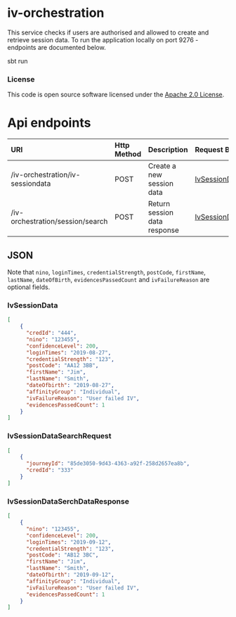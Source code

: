 
# iv-orchestration

This service checks if users are authorised and allowed to create and retrieve session data.
To run the application locally on port 9276 - endpoints are documented below.

sbt run

### License

This code is open source software licensed under the [Apache 2.0 License]("http://www.apache.org/licenses/LICENSE-2.0.html").

# Api endpoints

| URI                              | Http Method |Description                  |Request Body                                                           | Response Body                                                             | Statuses       |
|:---------------------------------|:------------|:----------------------------|:----------------------------------------------------------------------|---------------------------------------------------------------------------|----------------|
|/iv-orchestration/iv-sessiondata  |POST         |Create a new session data    |[IvSessionData](#user-content-ivsessiondata)                           |                                                                           |201,401,500     |
|/iv-orchestration/session/search  |POST         |Return session data response |[IvSessionDataSearchRequest](#user-content-ivsessiondatasearchrequest) |[IvSessionDataSerchDataResponse](#user-content-ivsessiondatasearchresponse)|201,401,500     |

## JSON

Note that `nino`, `loginTimes`, `credentialStrength`, `postCode`, `firstName`, `lastName`, `dateOfBirth`, `evidencesPassedCount` and `ivFailureReason` are optional fields.

### IvSessionData

```json
[
    {
      "credId": "444",
      "nino": "123455",
      "confidenceLevel": 200,
      "loginTimes": "2019-08-27",
      "credentialStrength": "123",
      "postCode": "AA12 3BB",
      "firstName": "Jim",
      "lastName": "Smith",
      "dateOfbirth": "2019-08-27",
      "affinityGroup": "Individual",
      "ivFailureReason": "User failed IV",
      "evidencesPassedCount": 1
    }
]
```

### IvSessionDataSearchRequest

```json
[
    {
      "journeyId": "85de3050-9d43-4363-a92f-258d2657ea8b",
      "credId": "333"
    }
]
```

### IvSessionDataSerchDataResponse

```json
[
    {
      "nino": "123455",
      "confidenceLevel": 200,
      "loginTimes": "2019-09-12",
      "credentialStrength": "123",
      "postCode": "AB12 3BC",
      "firstName": "Jim",
      "lastName": "Smith",
      "dateOfbirth": "2019-09-12",
      "affinityGroup": "Individual",
      "ivFailureReason": "User failed IV",
      "evidencesPassedCount": 1
    }
]
```
